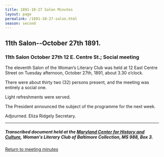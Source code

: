 ```yaml
---
title: 1891-10-27 Salon Minutes
layout: page
permalink: /1891-10-27-salon.html
season: second
---
```


<style>
    #maincontent{
        font-size:1.4em;
    }
</style>
## 11th Salon--October 27th 1891.

### 11th Salon October 27th 12 E. Centre St.; Social meeting

The eleventh Salon of the Woman’s Literary Club was held at 12 East Centre Street on Tuesday afternoon, October 27th, 1891, about 3.30 o’clock.

There were about thirty two (32) persons present, and the meeting was entirely a social one.

Light refreshments were served.

The President announced the subject of the programme for the next week.

Adjourned.
Eliza Ridgely
Secretary.

<hr>

##### Transcribed document held at the [Maryland Center for History and Culture](http://mdhs.org/), Woman's Literary Club of Baltimore Collection, MS 988, Box 3. 

[Return to meeting minutes](https://elizajames.github.io/WLCB_draft/search/index.html?q=%2Bseason%3Asecond)